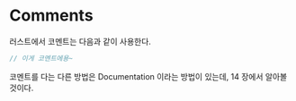 # Comments

러스트에서 코멘트는 다음과 같이 사용한다.

```rust
// 이게 코멘트에용~
```

코멘트를 다는 다른 방법은 Documentation 이라는 방법이 있는데, 14 장에서 알아볼 것이다.

